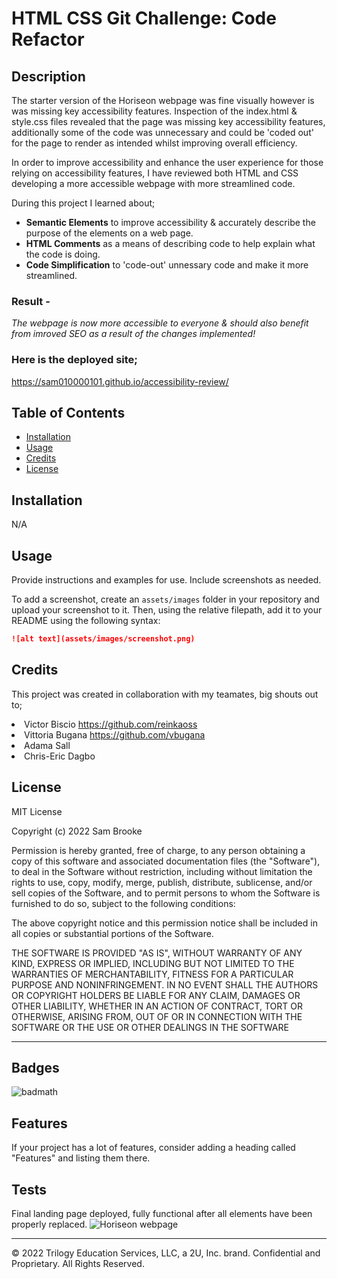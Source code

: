 # HTML CSS Git Challenge: Code Refactor

## Description 

The starter version of the Horiseon webpage was fine visually however is was missing key accessibility features. Inspection of the index.html & style.css files revealed that the page was missing key accessibility features, additionally some of the code was unnecessary and could be 'coded out' for the page to render as intended whilst improving overall efficiency.

In order to improve accessibility and enhance the user experience for those relying on accessibility features, I have reviewed both HTML and CSS developing a more accessible webpage with more streamlined code.


During this project I learned about;
<ul>
    <li><strong>Semantic Elements</strong> to improve accessibility & accurately describe the purpose of the elements on a web page.</li>
    <li><strong>HTML Comments</strong> as a means of describing code to help explain what the code is doing.</li>
    <li><strong>Code Simplification</strong> to 'code-out' unnessary code and make it more streamlined.</li>
</ul>


### Result - <br>
<i>The webpage is now more accessible to everyone & should also benefit from imroved SEO as a result of the changes implemented!</i>


### Here is the deployed site; 
https://sam010000101.github.io/accessibility-review/


## Table of Contents

* [Installation](#installation)
* [Usage](#usage)
* [Credits](#credits)
* [License](#license)


## Installation

N/A


## Usage 

Provide instructions and examples for use. Include screenshots as needed. 

To add a screenshot, create an `assets/images` folder in your repository and upload your screenshot to it. Then, using the relative filepath, add it to your README using the following syntax:

```md
![alt text](assets/images/screenshot.png)
```


## Credits

This project was created in collaboration with my teamates, big shouts out to;
    <li>Victor  Biscio https://github.com/reinkaoss</li>
    <li>Vittoria Bugana https://github.com/vbugana</li>
    <li>Adama Sall</li>
    <li>Chris-Eric Dagbo</li>


## License

MIT License

Copyright (c) 2022 Sam Brooke

Permission is hereby granted, free of charge, to any person obtaining a copy
of this software and associated documentation files (the "Software"), to deal
in the Software without restriction, including without limitation the rights
to use, copy, modify, merge, publish, distribute, sublicense, and/or sell
copies of the Software, and to permit persons to whom the Software is
furnished to do so, subject to the following conditions:

The above copyright notice and this permission notice shall be included in all
copies or substantial portions of the Software.

THE SOFTWARE IS PROVIDED "AS IS", WITHOUT WARRANTY OF ANY KIND, EXPRESS OR
IMPLIED, INCLUDING BUT NOT LIMITED TO THE WARRANTIES OF MERCHANTABILITY,
FITNESS FOR A PARTICULAR PURPOSE AND NONINFRINGEMENT. IN NO EVENT SHALL THE
AUTHORS OR COPYRIGHT HOLDERS BE LIABLE FOR ANY CLAIM, DAMAGES OR OTHER
LIABILITY, WHETHER IN AN ACTION OF CONTRACT, TORT OR OTHERWISE, ARISING FROM,
OUT OF OR IN CONNECTION WITH THE SOFTWARE OR THE USE OR OTHER DEALINGS IN THE
SOFTWARE


---

## Badges

![badmath](https://img.shields.io/badge/-Accessibility%20Compliant%20HTML%20-blue)

## Features

If your project has a lot of features, consider adding a heading called "Features" and listing them there.

## Tests

Final landing page deployed, fully functional after all elements have been properly replaced. 
![Horiseon webpage](./assets/images/screenshot3.png)

---

© 2022 Trilogy Education Services, LLC, a 2U, Inc. brand. Confidential and Proprietary. All Rights Reserved.
